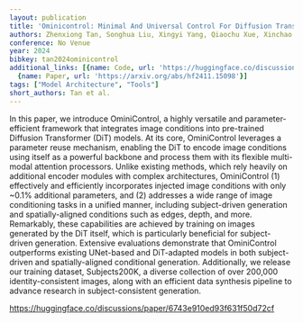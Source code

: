 ```yaml
---
layout: publication
title: 'Ominicontrol: Minimal And Universal Control For Diffusion Transformer'
authors: Zhenxiong Tan, Songhua Liu, Xingyi Yang, Qiaochu Xue, Xinchao Wang
conference: No Venue
year: 2024
bibkey: tan2024ominicontrol
additional_links: [{name: Code, url: 'https://huggingface.co/discussions/paper/6743e910ed93f631f50d72cf'},
  {name: Paper, url: 'https://arxiv.org/abs/hf2411.15098'}]
tags: ["Model Architecture", "Tools"]
short_authors: Tan et al.
---
```

In this paper, we introduce OminiControl, a highly versatile and parameter-efficient framework that integrates image conditions into pre-trained Diffusion Transformer (DiT) models. At its core, OminiControl leverages a parameter reuse mechanism, enabling the DiT to encode image conditions using itself as a powerful backbone and process them with its flexible multi-modal attention processors. Unlike existing methods, which rely heavily on additional encoder modules with complex architectures, OminiControl (1) effectively and efficiently incorporates injected image conditions with only ~0.1% additional parameters, and (2) addresses a wide range of image conditioning tasks in a unified manner, including subject-driven generation and spatially-aligned conditions such as edges, depth, and more. Remarkably, these capabilities are achieved by training on images generated by the DiT itself, which is particularly beneficial for subject-driven generation. Extensive evaluations demonstrate that OminiControl outperforms existing UNet-based and DiT-adapted models in both subject-driven and spatially-aligned conditional generation. Additionally, we release our training dataset, Subjects200K, a diverse collection of over 200,000 identity-consistent images, along with an efficient data synthesis pipeline to advance research in subject-consistent generation.

https://huggingface.co/discussions/paper/6743e910ed93f631f50d72cf